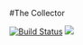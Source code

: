 #The Collector

[![Build Status](https://travis-ci.org/richardlt/the-collector.svg?branch=master)](https://travis-ci.org/richardlt/the-collector)
[![](https://badge.imagelayers.io/richardleterrier/the-collector:latest.svg)](https://imagelayers.io/?images=richardleterrier/the-collector:latest 'Get your own badge on imagelayers.io')
